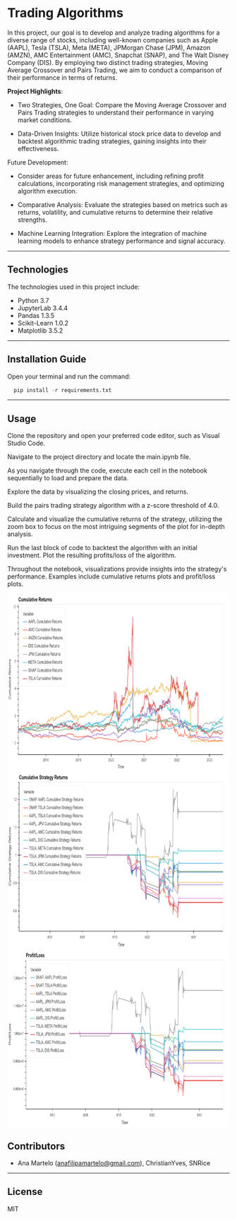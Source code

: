 # Trading Algorithms

In this project, our goal is to develop and analyze trading algorithms for a diverse range of stocks, including well-known companies such as Apple (AAPL), Tesla (TSLA), Meta (META), JPMorgan Chase (JPM), Amazon (AMZN), AMC Entertainment (AMC), Snapchat (SNAP), and The Walt Disney Company (DIS). By employing two distinct trading strategies, Moving Average Crossover and Pairs Trading, we aim to conduct a comparison of their performance in terms of returns.

**Project Highlights**:

- Two Strategies, One Goal: Compare the Moving Average Crossover and Pairs Trading strategies to understand their performance in varying market conditions.

- Data-Driven Insights: Utilize historical stock price data to develop and backtest algorithmic trading strategies, gaining insights into their effectiveness.


Future Development: 
   - Consider areas for future enhancement, including refining profit calculations, incorporating risk management strategies, and optimizing algorithm execution.

   - Comparative Analysis: Evaluate the strategies based on metrics such as returns, volatility, and cumulative returns to determine their relative strengths.

   - Machine Learning Integration: Explore the integration of machine learning models to enhance strategy performance and signal accuracy.



---

## Technologies

The technologies used in this project include:

   * Python 3.7
   * JupyterLab 3.4.4
   * Pandas 1.3.5
   * Scikit-Learn 1.0.2 
   * Matplotlib 3.5.2
  
---

## Installation Guide

Open your terminal and run the command:

```python
  pip install -r requirements.txt
```

---

## Usage

Clone the repository and open your preferred code editor, such as Visual Studio Code. 

Navigate to the project directory and locate the main.ipynb file.

As you navigate through the code, execute each cell in the notebook sequentially to load and prepare the data.

Explore the data by visualizing the closing prices, and returns.

Build the pairs trading strategy algorithm with a z-score threshold of 4.0.

Calculate and visualize the cumulative returns of the strategy, utilizing the zoom box to focus on the most intriguing segments of the plot for in-depth analysis.

Run the last block of code to backtest the algorithm with an initial investment. Plot the resulting profits/loss of the algorithm. 

Throughout the notebook, visualizations provide insights into the strategy's performance. Examples include cumulative returns plots and profit/loss plots.

<img src="Images/cumulative_returns_plot.png" alt="Cumulative Returns of the Stocks" width="900" height="400">

<img src="Images/cumulative_strategy_returns_plot.png" alt="Strategy Cumulative Returns" width="900" height="400">

<img src="Images/profit_loss_plot.png" alt="Profit/Loss Plot of the Pairs Trading Algorithm" width="900" height="400">


## Contributors

* Ana Martelo (anafilipamartelo@gmail.com), ChristianYves, SNRice

---

## License

MIT